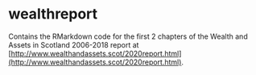 # wealthreport

Contains the RMarkdown code for the first 2 chapters of the Wealth and Assets in Scotland 2006-2018 report at [http://www.wealthandassets.scot/2020report.html](http://www.wealthandassets.scot/2020report.html). 
